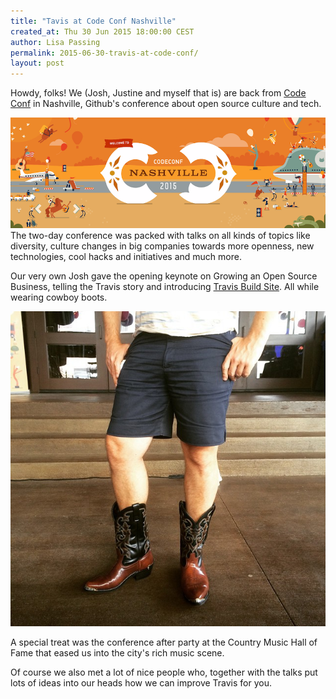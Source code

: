 ```yaml
---
title: "Tavis at Code Conf Nashville"
created_at: Thu 30 Jun 2015 18:00:00 CEST
author: Lisa Passing
permalink: 2015-06-30-travis-at-code-conf/
layout: post
---
```


Howdy, folks! We (Josh, Justine and myself that is) are back from [Code Conf](http://codeconf.com/) in Nashville, Github's conference about open source culture and tech.  

![Code Conf Nashville Logo](/images/2015-codeconf.png)
The two-day conference was packed with talks on all kinds of topics like diversity, culture changes in big companies towards more openness, new technologies, cool hacks and initiatives and much more.

Our very own Josh gave the opening keynote on Growing an Open Source Business, telling the Travis story and introducing [Travis Build Site](/2015-06-25-introducing-travis-build-site-public-roadmap-and-changelog/). All while wearing cowboy boots.

![Josh wearing cowboy boots](/images/2015-josh-boots.jpg)

A special treat was the conference after party at the Country Music Hall of Fame that eased us into
the city's rich music scene.

Of course we also met a lot of nice people who, together with the talks put lots of ideas into our heads how we can improve Travis for you.
